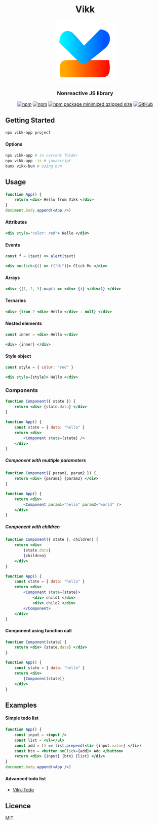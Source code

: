 <div align="center">
<h1>Vikk</h1>
<img src="https://github.com/vikkjs/vikk/blob/main/.github/vikk.png" alt="vikk" width="192" height="192">

### Nonreactive JS library
[![npm](https://img.shields.io/npm/v/vikk)](https://www.npmjs.com/package/vikk)
[![npm](https://img.shields.io/npm/dm/vikk)](https://www.npmjs.com/package/vikk)
[![npm package minimized gzipped size](https://img.shields.io/bundlejs/size/vikk)](https://www.npmjs.com/package/vikk)
[![GitHub](https://img.shields.io/github/license/vikkjs/vikk)](https://github.com/git/git-scm.com/blob/main/MIT-LICENSE.txt)
</div>

## Getting Started
```bash
npx vikk-app project
```
#### Options
```bash
npx vikk-app # in current folder
npx vikk-app -js # javascript
bunx vikk-bun # using bun
```

## Usage
```jsx
function App() {
    return <div> Hello from Vikk </div>
}
document.body.append(<App />)
```

#### Attributes
```jsx
<div style="color: red"> Hello </div>
```

#### Events
```jsx
const f = (text) => alert(text)
```
```jsx
<div onclick={() => f("Hi")}> Click Me </div>
```

#### Arrays
```jsx
<div> {[1, 2, 3].map(i => <div> {i} </div>)} </div>
```

#### Ternaries
```jsx
<div> {true ? <div> Hello </div> : null} </div>
```

#### Nested elements
```jsx
const inner = <div> Hello </div>
```
```jsx
<div> {inner} </div>
```

#### Style object
```jsx
const style = { color: "red" }
```
```jsx
<div style={style}> Hello </div>
```

### Components
```jsx
function Component({ state }) {
    return <div> {state.data} </div>
}
```
```jsx
function App() {
    const state = { data: "hello" }
    return <div>
        <Component state={state} />
    </div>
}
```

##### Component with multiple parameters
```jsx
function Component({ param1, param2 }) {
    return <div> {param1} {param2} </div>
}
```
```jsx
function App() {
    return <div>
        <Component param1="hello" param2="world" />
    </div>
}
```

##### Component with children
```jsx
function Component({ state }, children) {
    return <div>
        {state.data}
        {children}
    </div>
}
```
```jsx
function App() {
    const state = { data: "hello" }
    return <div>
        <Component state={state}>
            <div> child1 </div>
            <div> child2 </div>
        </Component>
    </div>
}
```

#### Component using function call
```jsx
function Component(state) {
    return <div> {state.data} </div>
}
```
```jsx
function App() {
    const state = { data: "hello" }
    return <div>
        {Component(state)}
    </div>
}
```

## Examples
#### Simple todo list
```jsx
function App() {
    const input = <input />
    const list = <ul></ul>
    const add = () => list.prepend(<li> {input.value} </li>)
    const btn = <button onClick={add}> Add </button>
    return <div> {input} {btn} {list} </div>
}
document.body.append(<App />)
```

#### Advanced todo list
- [Vikk-Todo](https://github.com/eekelof/vikk-todo)

## Licence
MIT